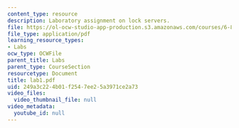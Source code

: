 ```yaml
---
content_type: resource
description: Laboratory assignment on lock servers.
file: https://ol-ocw-studio-app-production.s3.amazonaws.com/courses/6-824-distributed-computer-systems-engineering-spring-2006/249a3c224b01f2547ee25a3971ce2a73_lab1.pdf
file_type: application/pdf
learning_resource_types:
- Labs
ocw_type: OCWFile
parent_title: Labs
parent_type: CourseSection
resourcetype: Document
title: lab1.pdf
uid: 249a3c22-4b01-f254-7ee2-5a3971ce2a73
video_files:
  video_thumbnail_file: null
video_metadata:
  youtube_id: null
---
```

